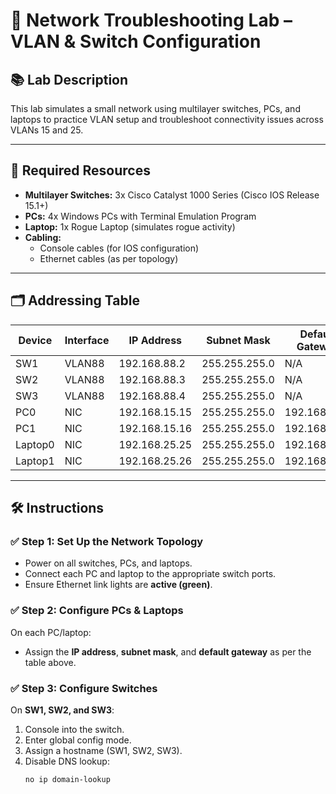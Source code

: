 # 🔧 Network Troubleshooting Lab – VLAN & Switch Configuration

## 📚 Lab Description
This lab simulates a small network using multilayer switches, PCs, and laptops to practice VLAN setup and troubleshoot connectivity issues across VLANs 15 and 25.

---

## 🧰 Required Resources

- **Multilayer Switches:** 3x Cisco Catalyst 1000 Series (Cisco IOS Release 15.1+)
- **PCs:** 4x Windows PCs with Terminal Emulation Program
- **Laptop:** 1x Rogue Laptop (simulates rogue activity)
- **Cabling:**
  - Console cables (for IOS configuration)
  - Ethernet cables (as per topology)

---

## 🗂 Addressing Table

| Device   | Interface | IP Address     | Subnet Mask       | Default Gateway |
|----------|-----------|----------------|-------------------|-----------------|
| SW1      | VLAN88    | 192.168.88.2   | 255.255.255.0     | N/A             |
| SW2      | VLAN88    | 192.168.88.3   | 255.255.255.0     | N/A             |
| SW3      | VLAN88    | 192.168.88.4   | 255.255.255.0     | N/A             |
| PC0      | NIC       | 192.168.15.15  | 255.255.255.0     | 192.168.15.1    |
| PC1      | NIC       | 192.168.15.16  | 255.255.255.0     | 192.168.15.1    |
| Laptop0  | NIC       | 192.168.25.25  | 255.255.255.0     | 192.168.25.1    |
| Laptop1  | NIC       | 192.168.25.26  | 255.255.255.0     | 192.168.25.1    |

---

## 🛠️ Instructions

### ✅ Step 1: Set Up the Network Topology
- Power on all switches, PCs, and laptops.
- Connect each PC and laptop to the appropriate switch ports.
- Ensure Ethernet link lights are **active (green)**.

### ✅ Step 2: Configure PCs & Laptops
On each PC/laptop:
- Assign the **IP address**, **subnet mask**, and **default gateway** as per the table above.

### ✅ Step 3: Configure Switches
On **SW1, SW2, and SW3**:
1. Console into the switch.
2. Enter global config mode.
3. Assign a hostname (SW1, SW2, SW3).
4. Disable DNS lookup:
   ```plaintext
   no ip domain-lookup


